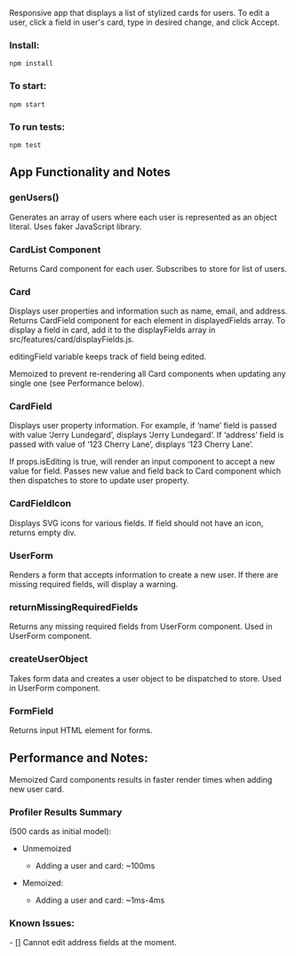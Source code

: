 Responsive app that displays a list of stylized cards for users. To edit a user, click a field in user's card, type in desired change, and click Accept.

<h3>Install:</h3>
    
    npm install

<h3>To start:</h3>
    
    npm start

<h3>To run tests:</h3>
    
    npm test


<h2>App Functionality and Notes</h2>
<h3>genUsers()</h3>
Generates an array of users where each user is represented as an object literal. Uses faker JavaScript library.

<h3>CardList Component</h3>
Returns Card component for each user. Subscribes to store for list of users.

<h3>Card</h3>
Displays user properties and information such as name, email, and address. Returns CardField component for each element in displayedFields array. To display a field in card, add it to the displayFields array in src/features/card/displayFields.js.


editingField variable keeps track of field being edited.

Memoized to prevent re-rendering all Card components when updating any single one (see Performance below).

<h3>CardField</h3>
Displays user property information. For example, if ‘name’ field is passed with value ‘Jerry Lundegard’, displays ‘Jerry Lundegard’. If ‘address’ field is passed with value of ‘123 Cherry Lane’, displays ‘123 Cherry Lane’.

If props.isEditing is true, will render an input component to accept a new value for field. Passes new value and field back to Card component which then dispatches to store to update user property.


<h3>CardFieldIcon</h3>
Displays SVG icons for various fields. If field should not have an icon, returns empty div.

<h3>UserForm</h3>
Renders a form that accepts information to create a new user. If there are missing required fields, will display a warning.

  <h3>returnMissingRequiredFields</h3>
Returns any missing required fields from UserForm component. Used in UserForm component.

  <h3>createUserObject</h3>
Takes form data and creates a user object to be dispatched to store. Used in UserForm component.

<h3>FormField</h3>
Returns input HTML element for forms.

  <h2>Performance and Notes:</h2>
Memoized Card components results in faster render times when adding new user card.
  
<h3>Profiler Results Summary</h3>
(500 cards as initial model):


* Unmemoized
  * Adding a user and card: ~100ms


* Memoized:
  * Adding a user and card: ~1ms-4ms


<h3>Known Issues:</h3>
- [] Cannot edit address fields at the moment.
